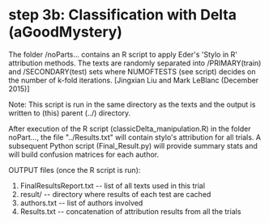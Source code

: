 # step 3b: Classification with Delta (aGoodMystery)

The folder /noParts... contains an R script to apply Eder's 'Stylo in R' attribution methods. The texts are randomly separated into /PRIMARY(train) and /SECONDARY(test) sets where NUMOFTESTS (see script) decides on the number of k-fold iterations.  [Jingxian Liu and Mark LeBlanc (December 2015)]

Note: This script is run in the same directory as the texts and the output is written to (this) parent (../) directory.

After execution of the R script (classicDelta_manipulation.R) in the folder noPart..., the file "../Results.txt" will contain stylo's attribution for all trials. A subsequent Python script (Final_Result.py) will provide summary stats and will build confusion matrices for each author.

OUTPUT files (once the R script is run):
1. FinalResultsReport.txt -- list of all texts used in this trial
2. result/ --  directory where results of each test are cached
3. authors.txt -- list of authors involved
4. Results.txt -- concatenation of attribution results from all the trials

